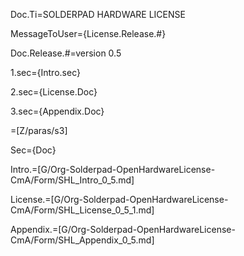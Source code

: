 Doc.Ti=SOLDERPAD HARDWARE LICENSE

MessageToUser={License.Release.#}

Doc.Release.#=version 0.5

1.sec={Intro.sec}

2.sec={License.Doc}

3.sec={Appendix.Doc}

=[Z/paras/s3]

Sec={Doc}

Intro.=[G/Org-Solderpad-OpenHardwareLicense-CmA/Form/SHL_Intro_0_5.md]

License.=[G/Org-Solderpad-OpenHardwareLicense-CmA/Form/SHL_License_0_5_1.md]

Appendix.=[G/Org-Solderpad-OpenHardwareLicense-CmA/Form/SHL_Appendix_0_5.md]
